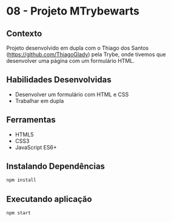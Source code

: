  # 08 - Projeto MTrybewarts

## Contexto

 Projeto desenvolvido em dupla com o Thiago dos Santos (https://github.com/ThiagoGlady) pela Trybe, onde tivemos que desenvolver uma página com um formulário HTML.

## Habilidades Desenvolvidas

* Desenvolver um formulário com HTML e CSS
* Trabalhar em dupla

## Ferramentas

* HTML5
* CSS3
* JavaScript ES6+

## Instalando Dependências

``` bash
npm install
``` 

## Executando aplicação

  ``` bash
  npm start
  ```
  
